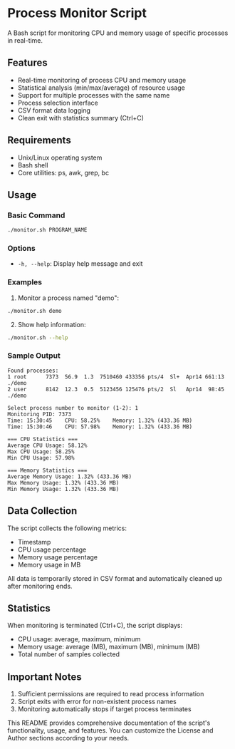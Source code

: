 # Process Monitor Script

A Bash script for monitoring CPU and memory usage of specific processes in real-time.

## Features

- Real-time monitoring of process CPU and memory usage
- Statistical analysis (min/max/average) of resource usage
- Support for multiple processes with the same name
- Process selection interface
- CSV format data logging
- Clean exit with statistics summary (Ctrl+C)

## Requirements

- Unix/Linux operating system
- Bash shell
- Core utilities: ps, awk, grep, bc

## Usage

### Basic Command

```bash
./monitor.sh PROGRAM_NAME
```

### Options

- `-h, --help`: Display help message and exit

### Examples

1. Monitor a process named "demo":
```bash
./monitor.sh demo
```

2. Show help information:
```bash
./monitor.sh --help
```

### Sample Output

```plaintext
Found processes:
1 root      7373  56.9  1.3  7510460 433356 pts/4  Sl+  Apr14 661:13 ./demo
2 user      8142  12.3  0.5  5123456 125476 pts/2  Sl   Apr14  98:45 ./demo

Select process number to monitor (1-2): 1
Monitoring PID: 7373
Time: 15:30:45    CPU: 58.25%    Memory: 1.32% (433.36 MB)
Time: 15:30:46    CPU: 57.98%    Memory: 1.32% (433.36 MB)

=== CPU Statistics ===
Average CPU Usage: 58.12%
Max CPU Usage: 58.25%
Min CPU Usage: 57.98%

=== Memory Statistics ===
Average Memory Usage: 1.32% (433.36 MB)
Max Memory Usage: 1.32% (433.36 MB)
Min Memory Usage: 1.32% (433.36 MB)
```

## Data Collection

The script collects the following metrics:
- Timestamp
- CPU usage percentage
- Memory usage percentage
- Memory usage in MB

All data is temporarily stored in CSV format and automatically cleaned up after monitoring ends.

## Statistics

When monitoring is terminated (Ctrl+C), the script displays:
- CPU usage: average, maximum, minimum
- Memory usage: average (MB), maximum (MB), minimum (MB)
- Total number of samples collected

## Important Notes

1. Sufficient permissions are required to read process information
2. Script exits with error for non-existent process names
3. Monitoring automatically stops if target process terminates


This README provides comprehensive documentation of the script's functionality, usage, and features. You can customize the License and Author sections according to your needs.
